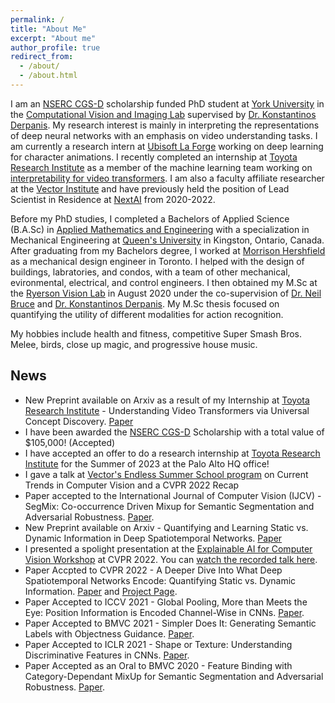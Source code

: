 ```yaml
---
permalink: /
title: "About Me"
excerpt: "About me"
author_profile: true
redirect_from: 
  - /about/
  - /about.html
---
```


I am an [NSERC CGS-D](https://www.nserc-crsng.gc.ca/Students-Etudiants/PG-CS/CGSD-BESCD_eng.asp) scholarship funded PhD student at [York University](https://www.yorku.ca/) in the [Computational Vision and Imaging Lab](https://yorkucvil.github.io/) supervised by [Dr. Konstantinos Derpanis](https://cs.ryerson.ca/~kosta/). My research interest is mainly in interpreting the representations of deep neural networks with an emphasis on video understanding tasks. I am currently a research intern at [Ubisoft La Forge](https://www.ubisoft.com/en-us/studio/laforge) working on deep learning for character animations. I recently completed an internship at [Toyota Research Institute](https://www.tri.global/) as a member of the machine learning team working on [interpretability for video transformers](https://arxiv.org/abs/2401.10831). I am also a faculty affiliate researcher at the [Vector Institute](https://vectorinstitute.ai/) and have previously held the position of Lead Scientist in Residence at [NextAI](https://www.nextcanada.com/next-ai/) from 2020-2022. 

Before my PhD studies, I completed a Bachelors of Applied Science (B.A.Sc) in [Applied Mathematics and Engineering](https://www.queensu.ca/mathstat/mthe) with a specialization in Mechanical Engineering at [Queen's University](https://www.queensu.ca/) in Kingston, Ontario, Canada. After graduating from my Bachelors degree, I worked at [Morrison Hershfield](https://www.morrisonhershfield.com) as a mechanical design engineer in Toronto. I helped with the design of buildings, labratories, and condos, with a team of other mechanical, evironmental, electrical, and control engineers. I then obtained my M.Sc at the [Ryerson Vision Lab](https://ryersonvisionlab.github.io/) in August 2020 under the co-supervision of [Dr. Neil Bruce]([https://cs.ryerson.ca/~bruce/](https://socs.uoguelph.ca/~brucen/)) and [Dr. Konstantinos Derpanis](https://cs.ryerson.ca/~kosta/). My M.Sc thesis focused on quantifying the utility of different modalities for action recognition. 

My hobbies include health and fitness, competitive Super Smash Bros. Melee, birds, close up magic, and progressive house music.


## News 
- New Preprint available on Arxiv as a result of my Internship at [Toyota Research Institute](https://www.tri.global/) - Understanding Video Transformers via Universal Concept Discovery. [Paper](https://arxiv.org/abs/2401.10831)
- I have been awarded the [NSERC CGS-D](https://www.nserc-crsng.gc.ca/Students-Etudiants/PG-CS/CGSD-BESCD_eng.asp) Scholarship with a total value of $105,000! (Accepted)
- I have accepted an offer to do a research internship at [Toyota Research Institute](https://www.tri.global/) for the Summer of 2023 at the Palo Alto HQ office!
- I gave a talk at [Vector's Endless Summer School program](https://vectorinstitute.ai/programs-courses/endless-summer-school/) on Current Trends in Computer Vision and a CVPR 2022 Recap
- Paper accepted to the International Journal of Computer Vision (IJCV) - SegMix: Co-occurrence Driven Mixup for Semantic
Segmentation and Adversarial Robustness. [Paper](https://arxiv.org/abs/2108.09929). 
- New Preprint available on Arxiv - Quantifying and Learning Static vs. Dynamic Information in Deep Spatiotemporal Networks.
 [Paper](https://arxiv.org/abs/2211.01783)
- I presented a spolight presentation at the [Explainable AI for Computer Vision Workshop](https://xai4cv.github.io/workshop) at CVPR 2022. You can [watch the recorded talk here](https://www.youtube.com/watch?v=gpnmRG4aMHw&ab_channel=mkowal2).
- Paper Accpted to CVPR 2022 - A Deeper Dive Into What Deep Spatiotemporal Networks Encode: Quantifying Static vs. Dynamic Information. [Paper](https://arxiv.org/abs/2206.02846) and [Project Page](https://yorkucvil.github.io/Static-Dynamic-Interpretability/).
- Paper Accepted to ICCV 2021 - Global Pooling, More than Meets the Eye: Position Information is Encoded Channel-Wise in CNNs. [Paper](https://arxiv.org/abs/2108.07884).
- Paper Accepted to BMVC 2021 - Simpler Does It: Generating Semantic Labels with Objectness Guidance. [Paper](https://arxiv.org/abs/2110.10335).
- Paper Accepted to ICLR 2021 - Shape or Texture: Understanding Discriminative Features in CNNs. [Paper](https://arxiv.org/abs/2101.11604).
- Paper Accepted as an Oral to BMVC 2020 - Feature Binding with Category-Dependant MixUp for Semantic Segmentation and Adversarial Robustness. [Paper](https://arxiv.org/abs/2008.05667).
